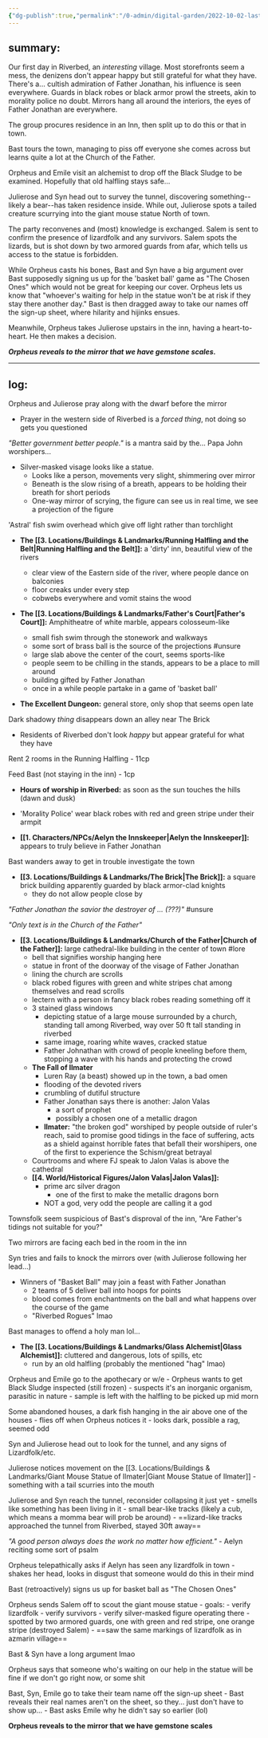 ```yaml
---
{"dg-publish":true,"permalink":"/0-admin/digital-garden/2022-10-02-last-session/","dgHomeLink":true,"dgPassFrontmatter":false}
---
```


## summary:
Our first day in Riverbed, an *interesting* village. Most storefronts seem a mess, the denizens don't appear happy but still grateful for what they have. There's a... cultish admiration of Father Jonathan, his influence is seen everywhere. Guards in black robes or black armor prowl the streets, akin to morality police no doubt. Mirrors hang all around the interiors, the eyes of Father Jonathan are everywhere.

The group procures residence in an Inn, then split up to do this or that in town.

Bast tours the town, managing to piss off everyone she comes across but learns quite a lot at the Church of the Father.

Orpheus and Emile visit an alchemist to drop off the Black Sludge to be examined. Hopefully that old halfling stays safe...

Julierose and Syn head out to survey the tunnel, discovering something--likely a bear--has taken residence inside. While out, Julierose spots a tailed creature scurrying into the giant mouse statue North of town.

The party reconvenes and (most) knowledge is exchanged. Salem is sent to confirm the presence of lizardfolk and any survivors. Salem spots the lizards, but is shot down by two armored guards from afar, which tells us access to the statue is forbidden.

While Orpheus casts his bones, Bast and Syn have a big argument over Bast supposedly signing us up for the 'basket ball' game as "The Chosen Ones" which would not be great for keeping our cover. Orpheus lets us know that "whoever's waiting for help in the statue won't be at risk if they stay there another day." Bast is then dragged away to take our names off the sign-up sheet, where hilarity and hijinks ensues.

Meanwhile, Orpheus takes Julierose upstairs in the inn, having a heart-to-heart. He then makes a decision.

***Orpheus reveals to the mirror that we have gemstone scales.***

---

## log:
Orpheus and Julierose pray along with the dwarf before the mirror

- Prayer in the western side of Riverbed is a *forced thing*, not doing so gets you questioned

*"Better government better people."* is a mantra said by the... Papa John worshipers...

- Silver-masked visage looks like a statue.
	- Looks like a person, movements very slight, shimmering over mirror
	- Beneath is the slow rising of a breath, appears to be holding their breath for short periods
	- One-way mirror of scrying, the figure can see us in real time, we see a projection of the figure

'Astral' fish swim overhead which give off light rather than torchlight 

- **The [[3. Locations/Buildings & Landmarks/Running Halfling and the Belt|Running Halfling and the Belt]]:** a 'dirty' inn, beautiful view of the rivers
	- clear view of the Eastern side of the river, where people dance on balconies
	- floor creaks under every step
	- cobwebs everywhere and vomit stains the wood

- **The [[3. Locations/Buildings & Landmarks/Father's Court|Father's Court]]:** Amphitheatre of white marble, appears colosseum-like
	- small fish swim through the stonework and walkways
	- some sort of brass ball is the source of the projections #unsure 
	- large slab above the center of the court, seems sports-like
	- people seem to be chilling in the stands, appears to be a place to mill around
	- building gifted by Father Jonathan
	- once in a while people partake in a game of 'basket ball'

- **The Excellent Dungeon:** general store, only shop that seems open late

Dark shadowy *thing* disappears down an alley near The Brick

- Residents of Riverbed don't look *happy* but appear grateful for what they have

Rent 2 rooms in the Running Halfling - 11cp

Feed Bast (not staying in the inn) - 1cp

- **Hours of worship in Riverbed:** as soon as the sun touches the hills (dawn and dusk)

- 'Morality Police' wear black robes with red and green stripe under their armpit

- **[[1. Characters/NPCs/Aelyn the Innskeeper|Aelyn the Innskeeper]]:** appears to truly believe in Father Jonathan

Bast wanders away to get in trouble investigate the town

- **[[3. Locations/Buildings & Landmarks/The Brick|The Brick]]:** a square brick building apparently guarded by black armor-clad knights
	- they do not allow people close by

*"Father Jonathan the savior the destroyer of ... (???)"* #unsure 

*"Only text is in the Church of the Father"*

- **[[3. Locations/Buildings & Landmarks/Church of the Father|Church of the Father]]:** large cathedral-like building in the center of town #lore 
	- bell that signifies worship hanging here
	- statue in front of the doorway of the visage of Father Jonathan
	- lining the church are scrolls
	- black robed figures with green and white stripes chat among themselves and read scrolls
	- lectern with a person in fancy black robes reading something off it
	- 3 stained glass windows
		- depicting statue of a large mouse surrounded by a church, standing tall among Riverbed, way over 50 ft tall standing in riverbed
		- same image, roaring white waves, cracked statue
		- Father Johnathan with crowd of people kneeling before them, stopping a wave with his hands and protecting the crowd
	- **The Fall of Ilmater**
		- Luren Ray (a beast) showed up in the town, a bad omen
		- flooding of the devoted rivers
		- crumbling of dutiful structure
		- Father Jonathan says there is another: Jalon Valas
			- a sort of prophet
			- possibly a chosen one of a metallic dragon
		- **Ilmater:** "the broken god" worshiped by people outside of ruler's reach, said to promise good tidings in the face of suffering, acts as a shield against horrible fates that befall their worshipers, one of the first to experience the Schism/great betrayal
	- Courtrooms and where FJ speak to Jalon Valas is above the cathedral
	- **[[4. World/Historical Figures/Jalon Valas|Jalon Valas]]:**
		- prime arc silver dragon
			- one of the first to make the metallic dragons born
		- NOT a god, very odd the people are calling it a god

Townsfolk seem suspicious of Bast's disproval of the inn, "Are Father's tidings not suitable for you?"

Two mirrors are facing each bed in the room in the inn

Syn tries and fails to knock the mirrors over (with Julierose following her lead...)

- Winners of "Basket Ball" may join a feast with Father Jonathan
	- 2 teams of 5 deliver ball into hoops for points
	- blood comes from enchantments on the ball and what happens over the course of the game
	- "Riverbed Rogues" lmao

Bast manages to offend a holy man lol...

- **The [[3. Locations/Buildings & Landmarks/Glass Alchemist|Glass Alchemist]]:** cluttered and dangerous, lots of spills, etc
	- run by an old halfling (probably the mentioned "hag" lmao)

Orpheus and Emile go to the apothecary or w/e
	- Orpheus wants to get Black Sludge inspected (still frozen)
	- suspects it's an inorganic organism, parasitic in nature
	- sample is left with the halfling to be picked up mid morn

Some abandoned houses, a dark fish hanging in the air above one of the houses
	- flies off when Orpheus notices it
	- looks dark, possible a rag, seemed odd

Syn and Julierose head out to look for the tunnel, and any signs of Lizardfolk/etc.

Julierose notices movement on the [[3. Locations/Buildings & Landmarks/Giant Mouse Statue of Ilmater|Giant Mouse Statue of Ilmater]]
	- something with a tail scurries into the mouth

Julierose and Syn reach the tunnel, reconsider collapsing it just yet
	- smells like something has been living in it
	- small bear-like tracks (likely a cub, which means a momma bear will prob be around)
	- ==lizard-like tracks approached the tunnel from Riverbed, stayed 30ft away==

*"A good person always does the work no matter how efficient."* - Aelyn reciting some sort of psalm

Orpheus telepathically asks if Aelyn has seen any lizardfolk in town
	- shakes her head, looks in disgust that someone would do this in their mind

Bast (retroactively) signs us up for basket ball as "The Chosen Ones"

Orpheus sends Salem off to scout the giant mouse statue
	- goals:
		- verify lizardfolk
		- verify survivors
		- verify silver-masked figure operating there
	- spotted by two armored guards, one with green and red stripe, one orange stripe (destroyed Salem)
	- ==saw the same markings of lizardfolk as in azmarin village==

Bast & Syn have a long argument lmao

Orpheus says that someone who's waiting on our help in the statue will be fine if we don't go right now, or some shit

Bast, Syn, Emile go to take their team name off the sign-up sheet
	- Bast reveals their real names aren't on the sheet, so they... just don't have to show up...
	- Bast asks Emile why he didn't say so earlier (lol)

**Orpheus reveals to the mirror that we have gemstone scales**